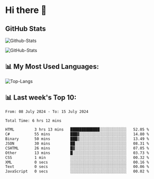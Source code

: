 # Hi there 👋

## GitHub Stats
![Github-Stats](https://github-readme-stats-sigma-five.vercel.app/api?username=ltorson&show_icons=true&theme=radical&count_private=true)

![GitHub-Stats](https://github-readme-stats.vercel.app/api/wakatime?username=LeeTorson&theme=synthwave&size_weight=0.5&count_weight=0.5&title_color=36F9F6&langs_count=10&count_private=true)

## 📊 My Most Used Languages:
![Top-Langs](https://github-readme-stats-sigma-five.vercel.app/api/top-langs/?username=LTorson&layout=compact&langs_count=10)


## 📊 Last week's Top 10:
<!--START_SECTION:waka-->

```txt
From: 08 July 2024 - To: 15 July 2024

Total Time: 6 hrs 12 mins

HTML         3 hrs 13 mins   █████████████░░░░░░░░░░░░   52.05 %
C#           55 mins         ███▓░░░░░░░░░░░░░░░░░░░░░   14.80 %
Binary       50 mins         ███▒░░░░░░░░░░░░░░░░░░░░░   13.49 %
JSON         30 mins         ██░░░░░░░░░░░░░░░░░░░░░░░   08.31 %
CSHTML       26 mins         █▓░░░░░░░░░░░░░░░░░░░░░░░   07.05 %
Other        13 mins         █░░░░░░░░░░░░░░░░░░░░░░░░   03.73 %
CSS          1 min           ░░░░░░░░░░░░░░░░░░░░░░░░░   00.32 %
XML          0 secs          ░░░░░░░░░░░░░░░░░░░░░░░░░   00.16 %
Text         0 secs          ░░░░░░░░░░░░░░░░░░░░░░░░░   00.06 %
JavaScript   0 secs          ░░░░░░░░░░░░░░░░░░░░░░░░░   00.02 %
```

<!--END_SECTION:waka-->

